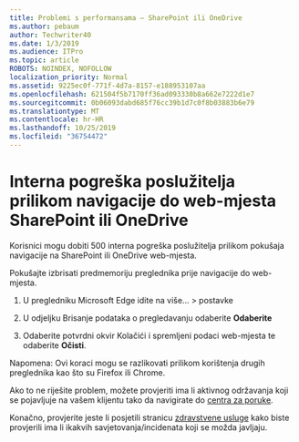 ```yaml
---
title: Problemi s performansama – SharePoint ili OneDrive
ms.author: pebaum
author: Techwriter40
ms.date: 1/3/2019
ms.audience: ITPro
ms.topic: article
ROBOTS: NOINDEX, NOFOLLOW
localization_priority: Normal
ms.assetid: 9225ec0f-771f-4d7a-8157-e188953107aa
ms.openlocfilehash: 621504f5b7170ff36ad093330b8a662e7222d1e7
ms.sourcegitcommit: 0b06093dabd685f76cc39b1d7c0f8b03883b6e79
ms.translationtype: MT
ms.contentlocale: hr-HR
ms.lasthandoff: 10/25/2019
ms.locfileid: "36754472"
---
```

# <a name="internal-server-error-when-navigating-to-sharepoint-or-onedrive-sites"></a>Interna pogreška poslužitelja prilikom navigacije do web-mjesta SharePoint ili OneDrive

Korisnici mogu dobiti 500 interna pogreška poslužitelja prilikom pokušaja navigacije na SharePoint ili OneDrive web-mjesta. 

Pokušajte izbrisati predmemoriju preglednika prije navigacije do web-mjesta.


1. U pregledniku Microsoft Edge idite na više... > postavke

2. U odjeljku Brisanje podataka o pregledavanju odaberite **Odaberite**

3. Odaberite potvrdni okvir Kolačići i spremljeni podaci web-mjesta te odaberite **Očisti**.

Napomena: Ovi koraci mogu se razlikovati prilikom korištenja drugih preglednika kao što su Firefox ili Chrome.

Ako to ne riješite problem, možete provjeriti ima li aktivnog održavanja koji se pojavljuje na vašem klijentu tako da navigirate do [centra za poruke](https://portal.office.com/adminportal/home#/MessageCenter).

Konačno, provjerite jeste li posjetili stranicu [zdravstvene usluge](https://portal.office.com/adminportal/home#/servicehealth) kako biste provjerili ima li ikakvih savjetovanja/incidenata koji se možda javljaju.

